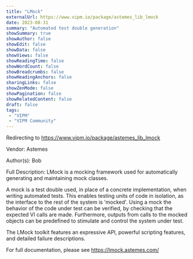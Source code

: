 ```yaml
---
title: "LMock"
externalUrl: https://www.vipm.io/package/astemes_lib_lmock
date: 2023-08-31
summary: "Automated test double generation"
showSummary: true
showAuthor: false
showEdit: false
showData: false
showViews: false
showReadingTime: false
showWordCount: false
showBreadcrumbs: false
showHeadingAnchors: false
sharingLinks: false
showZenMode: false
showPagination: false
showRelatedContent: false
draft: false
tags:
 - "VIPM"
 - "VIPM Community"
---
```


Redirecting to https://www.vipm.io/package/astemes_lib_lmock

Vendor: Astemes

Author(s): Bob
 
Full Description:
LMock is a mocking framework used for automatically generating and maintaining mock classes. 

A mock is a test double used, in place of a concrete implementation, when writing automated tests. This enables testing units of code in isolation, as the interface to the rest of the system is 'mocked'. Using a mock the behavior of the code under test can be verified, by checking that the expected VI calls are made. Furthermore, outputs from calls to the mocked objects can be predefined to stimulate and control the system under test. 

The LMock toolkit features an expressive API, powerful scripting features, and detailed failure descriptions.

For full documentation, please see https://lmock.astemes.com/